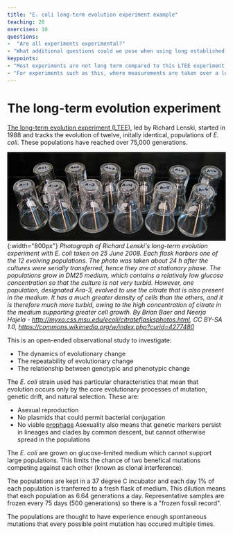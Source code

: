 ```yaml
---
title: "E. coli long-term evolution experiment example"
teaching: 20
exercises: 10
questions:
-  "Are all experiments experimental?"
- "What additional questions could we pose when using long established experiments?"
keypoints:
- "Most experiments are not long term compared to this LTEE experiment, however it does allow us to perform additional analyses we are not able to do with shorter term experiments."
- "For experiments such as this, where measurements are taken over a long time course, making sure all record keeping is up to date stops the data from being redundant."
---
```



# The long-term evolution experiment
[The long-term evolution experiment (LTEE)](https://en.wikipedia.org/wiki/E._coli_long-term_evolution_experiment), led by Richard Lenski, started in 1988 and tracks the evolution of twelve, initally identical, populations of _E. coli_. These populations have reached over 75,000 generations.

![Photograph of 12 flasks](../fig/800px-Lenski's_12_long-term_lines_of_E._coli_on_25_June_2008.jpg){:width="800px"}
_Photograph of Richard Lenski's long-term evolution experiment with E. coli taken on 25 June 2008. Each flask harbors one of the 12 evolving populations. The photo was taken about 24 h after the cultures were serially transferred, hence they are at stationary phase. The populations grow in DM25 medium, which contains a relatively low glucose concentration so that the culture is not very turbid. However, one population, designated Ara-3, evolved to use the citrate that is also present in the medium. It has a much greater density of cells than the others, and it is therefore much more turbid, owing to the high concentration of citrate in the medium supporting greater cell growth. By Brian Baer and Neerja Hajela - http://myxo.css.msu.edu/ecoli/citrateflasksphotos.html, CC BY-SA 1.0, https://commons.wikimedia.org/w/index.php?curid=4277480_

This is an open-ended observational study to investigate:
- The dynamics of evolutionary change
- The repeatability of evolutionary change
- The relationship between genotypic and phenotypic change

The _E. coli_ strain used has particular characteristics that mean that evolution occurs only by the core evolutionary processes of mutation, genetic drift, and natural selection. These are:
- Asexual reproduction
- No plasmids that could permit bacterial conjugation
- No viable [prophage](https://en.wikipedia.org/wiki/Prophage)
Asexuality also means that genetic markers persist in lineages and clades by common descent, but cannot otherwise spread in the populations

The _E. coli_ are grown on glucose-limited medium which cannot support large populations. This limits the chance of two benefical mutations competing against each other (known as clonal interference).

The populations are kept in a 37 degree C incubator and each day 1% of each population is tranferred to a fresh flask of medium. This dilution means that each population as 6.64 generations a day. Representative samples are frozen every 75 days (500 generations) so there is a "frozen fossil record".

The populations are thought to have experience enough spontaneous mutations that every possible point mutation has occured multiple times.

